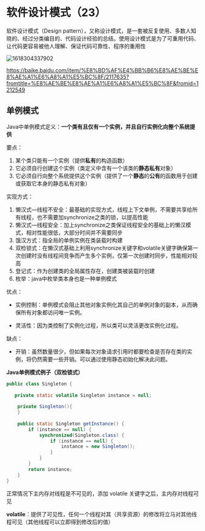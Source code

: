 # 软件设计模式（23）

软件设计模式（Design pattern），又称设计模式，是一套被反复使用、多数人知晓的、经过分类编目的、代码设计经验的总结。使用设计模式是为了可重用代码、让代码更容易被他人理解、保证代码可靠性、程序的重用性

![1618304337902](C:\Users\86185\AppData\Roaming\Typora\typora-user-images\1618304337902.png)

https://baike.baidu.com/item/%E8%BD%AF%E4%BB%B6%E8%AE%BE%E8%AE%A1%E6%A8%A1%E5%BC%8F/2117635?fromtitle=%E8%AE%BE%E8%AE%A1%E6%A8%A1%E5%BC%8F&fromid=1212549



## 单例模式

Java中单例模式定义：**一个类有且仅有一个实例，并且自行实例化向整个系统提供**

要点：

1. 某个类只能有一个实例（提供**私有**的构造函数）
2. 它必须自行创建这个实例（类定义中含有一个该类的**静态私有**对象）
3. 它必须自行向整个系统提供这个实例（提供了一个**静态**的**公有**的函数用于创建或获取它本身的静态私有对象）

实现方式：

1. 懒汉式—线程不安全：最基础的实现方式，线程上下文单例，不需要共享给所有线程，也不需要加synchronize之类的锁，以提高性能
2. 懒汉式—线程安全：加上synchronize之类保证线程安全的基础上的懒汉模式，相对性能很低，大部分时间并不需要同步
3. 饿汉方式：指全局的单例实例在类装载时构建 
4. 双检锁式：在懒汉式基础上利用synchronize关键字和volatile关键字确保第一次创建时没有线程间竞争而产生多个实例，仅第一次创建时同步，性能相对较高
5. 登记式：作为创建类的全局属性存在，创建类被装载时创建
6. 枚举：java中枚举类本身也是一种单例模式

优点：

- 实例控制：单例模式会阻止其他对象实例化其自己的单例对象的副本，从而确保所有对象都访问唯一实例。

- 灵活性：因为类控制了实例化过程，所以类可以灵活更改实例化过程。

缺点：

- 开销：虽然数量很少，但如果每次对象请求引用时都要检查是否存在类的实例，将仍然需要一些开销。可以通过使用静态初始化解决此问题。

**Java单例模式例子（双检锁式）**

```java
public class Singleton {
    
   private static volatile Singleton instance = null;
    
    private Singleton(){
    } 
   
    public static Singleton getInstance() {
        if (instance == null) {
            synchronized(Singleton.class) {
                if (instance == null) {
                    instance = new Singleton();
                }
            }
        }
        return instance;
    }
}
```

正常情况下主内存对线程是不可见的，添加 volatile 关键字之后，主内存对线程可见

**volatile**：提供了可见性，任何一个线程对其（共享资源）的修改将立马对其他线程可见（其他线程可以立即得到修改后的值）

 











